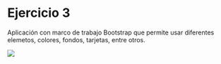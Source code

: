 # Ejercicio 3
Aplicación con marco de trabajo Bootstrap que permite usar diferentes elemetos, colores, fondos, tarjetas, entre otros.

![](https://res.cloudinary.com/db9wh5uvt/image/upload/c_scale,w_715/v1626034210/Boots-3_dnhs1g.png)